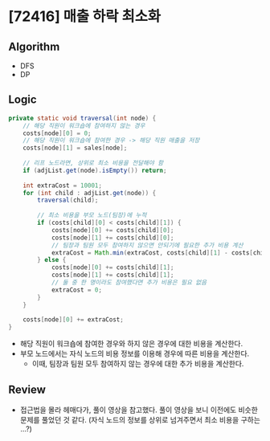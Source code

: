 # [72416] 매출 하락 최소화

## Algorithm
- DFS
- DP

## Logic

```java
private static void traversal(int node) {
    // 해당 직원이 워크숍에 참여하지 않는 경우
    costs[node][0] = 0;
    // 해당 직원이 워크숍에 참여한 경우 -> 해당 직원 매출을 저장
    costs[node][1] = sales[node];
    
    // 리프 노드라면, 상위로 최소 비용을 전달해야 함
    if (adjList.get(node).isEmpty()) return;
    
    int extraCost = 10001;
    for (int child : adjList.get(node)) {
        traversal(child);
        
        // 최소 비용을 부모 노드(팀장)에 누적
        if (costs[child][0] < costs[child][1]) {
            costs[node][0] += costs[child][0];
            costs[node][1] += costs[child][0];
            // 팀장과 팀원 모두 참여하지 않으면 안되기에 필요한 추가 비용 계산
            extraCost = Math.min(extraCost, costs[child][1] - costs[child][0]);
        } else {
            costs[node][0] += costs[child][1];
            costs[node][1] += costs[child][1];    
            // 둘 중 한 명이라도 참여했다면 추가 비용은 필요 없음
            extraCost = 0;
        }
    }
    
    costs[node][0] += extraCost;
}
```
- 해당 직원이 워크숍에 참여한 경우와 하지 않은 경우에 대한 비용을 계산한다.
- 부모 노드에서는 자식 노드의 비용 정보를 이용해 경우에 따른 비용을 계산한다.
  - 이때, 팀장과 팀원 모두 참여하지 않는 경우에 대한 추가 비용을 계산한다.

## Review
- 접근법을 몰라 헤매다가, 풀이 영상을 참고했다. 풀이 영상을 보니 이전에도 비슷한 문제를 풀었던 것 같다. (자식 노드의 정보를 상위로 넘겨주면서 최소 비용을 구하는 ...?)